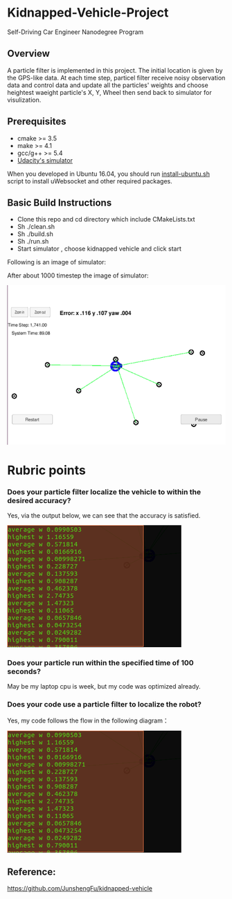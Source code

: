 # Kidnapped-Vehicle-Project
Self-Driving Car Engineer Nanodegree Program

## Overview
A particle filter is implemented in this project. The initial location is given by the GPS-like data. At each time step, particel filter receive noisy observation data and control data and update all the particles' weights and choose heightest waeight particle's X, Y, Wheel then send back to simulator for visulization.

## Prerequisites

+ cmake >= 3.5
+ make >= 4.1
+ gcc/g++ >= 5.4
+ [Udacity's simulator](https://github.com/udacity/self-driving-car-sim/releases)

When you developed in Ubuntu 16.04, you should run [install-ubuntu.sh](https://github.com/wuqianliang/Kidnapped-Vehicle-Project/blob/master/install-ubuntu.sh) script to install uWebsocket and other required packages.

## Basic Build Instructions
+ Clone this repo and cd directory which include CMakeLists.txt
+ Sh ./clean.sh
+ Sh ./build.sh
+ Sh ./run.sh
+ Start simulator , choose kidnapped vehicle and click start


Following is an image of simulator:

After about 1000 timestep the image of simulator:

![Alt text](https://github.com/wuqianliang/Kidnapped-Vehicle-Project/blob/master/images/dataset1-1000.png "Optional title")


# Rubric points
### Does your particle filter localize the vehicle to within the desired accuracy?
Yes, via the output below, we can see that the accuracy is satisfied.

![Alt text](https://github.com/wuqianliang/Kidnapped-Vehicle-Project/blob/master/images/dataset1-accuracy.png "Optional title")

### Does your particle run within the specified time of 100 seconds?
May be my laptop cpu is week, but my code was optimized already.

### Does your code use a particle filter to localize the robot?
Yes, my code follows the flow in the following diagram：

![Alt text](https://github.com/wuqianliang/Kidnapped-Vehicle-Project/blob/master/images/dataset1-accuracy.png "Optional title")


## Reference:

https://github.com/JunshengFu/kidnapped-vehicle
